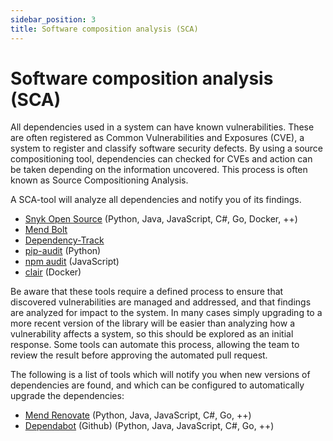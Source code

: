 ```yaml
---
sidebar_position: 3
title: Software composition analysis (SCA)
---
```


# Software composition analysis (SCA)

All dependencies used in a system can have known vulnerabilities. These are often registered as Common Vulnerabilities and Exposures (CVE), a system to register and classify software security defects. By using a source compositioning tool, dependencies can checked for CVEs and action can be taken depending on the information uncovered. This process is often known as Source Compositioning Analysis. 

A SCA-tool will analyze all dependencies and notify you of its findings. 

- [Snyk Open Source](https://docs.snyk.io/products/snyk-open-source) (Python, Java, JavaScript, C#, Go, Docker, ++)
- [Mend Bolt](https://www.mend.io/free-developer-tools/bolt/)
- [Dependency-Track](https://dependencytrack.org)
- [pip-audit](https://github.com/pypa/pip-audit) (Python)
- [npm audit](https://docs.npmjs.com/cli/v8/commands/npm-audit) (JavaScript)
- [clair](https://quay.github.io/clair/) (Docker)

Be aware that these tools require a defined process to ensure that discovered vulnerabilities are managed and addressed, and that findings are analyzed for impact to the system. In many cases simply upgrading to a more recent version of the library will be easier than analyzing how a vulnerability affects a system, so this should be explored as an initial response. Some tools can automate this process, allowing the team to review the result before approving the automated pull request. 

The following is a list of tools which will notify you when new versions of dependencies are found, and which can be configured to automatically upgrade the dependencies:
- [Mend Renovate](https://www.mend.io/free-developer-tools/renovate/) (Python, Java, JavaScript, C#, Go, ++)
- [Dependabot](https://docs.github.com/en/code-security/dependabot/dependabot-security-updates/configuring-dependabot-security-updates) (Github) (Python, Java, JavaScript, C#, Go, ++)
